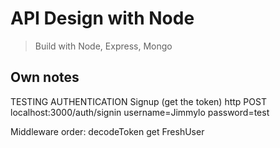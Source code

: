 # API Design with Node
> Build with Node, Express, Mongo

## Own notes

TESTING AUTHENTICATION
Signup (get the token)
http POST localhost:3000/auth/signin username=Jimmylo password=test

Middleware order:
decodeToken
get FreshUser
